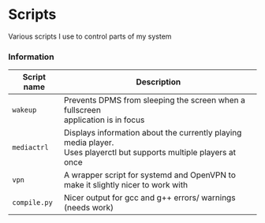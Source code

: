 # Scripts
Various scripts I use to control parts of my system

### Information
| Script name | Description |
| ----------- | ----------- |
| `wakeup`    | Prevents DPMS from sleeping the screen when a fullscreen<br>application is in focus |
| `mediactrl` | Displays information about the currently playing media player.<br>Uses playerctl but supports multiple players at once |
| `vpn`       | A wrapper script for systemd and OpenVPN to make it slightly nicer to work with |
| `compile.py`| Nicer output for gcc and g++ errors/ warnings (needs work) |


